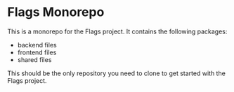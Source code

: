 # Flags Monorepo

This is a monorepo for the Flags project. It contains the following packages:

- backend files
- frontend files
- shared files

This should be the only repository you need to clone to get started with the
Flags project.
